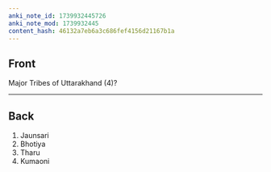 ```yaml
---
anki_note_id: 1739932445726
anki_note_mod: 1739932445
content_hash: 46132a7eb6a3c686fef4156d21167b1a
---
```


## Front

Major Tribes of Uttarakhand (4)?

<hr/>

## Back

1. Jaunsari  
2. Bhotiya  
3. Tharu  
4. Kumaoni